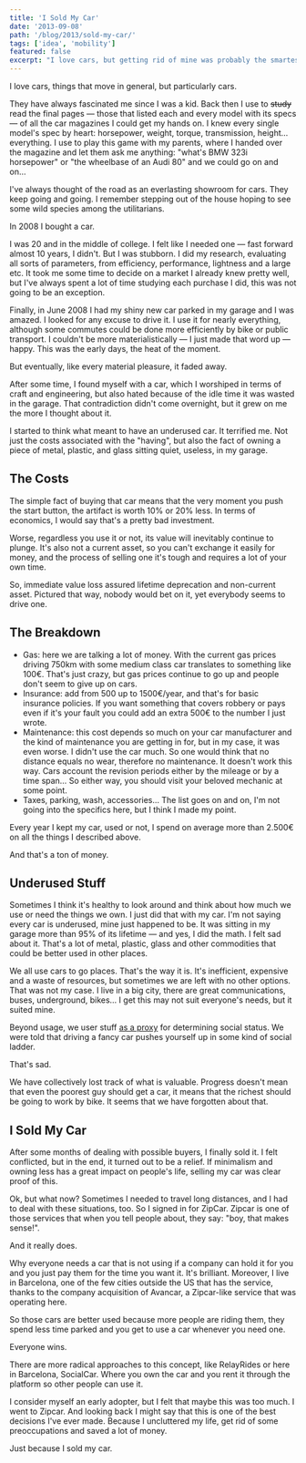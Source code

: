 ```yaml
---
title: 'I Sold My Car'
date: '2013-09-08'
path: '/blog/2013/sold-my-car/'
tags: ['idea', 'mobility']
featured: false
excerpt: "I love cars, but getting rid of mine was probably the smartest, most gratifying decision I've made during my twenties."
---
```


I love cars, things that move in general, but particularly cars.

They have always fascinated me since I was a kid. Back then I use to ~~study~~ read the final pages — those that listed each and every model with its specs — of all the car magazines I could get my hands on. I knew every single model's spec by heart: horsepower, weight, torque, transmission, height… everything. I use to play this game with my parents, where I handed over the magazine and let them ask me anything: "what's BMW 323i horsepower" or "the wheelbase of an Audi 80" and we could go on and on...

I've always thought of the road as an everlasting showroom for cars. They keep going and going. I remember stepping out of the house hoping to see some wild species among the utilitarians.

In 2008 I bought a car.

I was 20 and in the middle of college. I felt like I needed one — fast forward almost 10 years, I didn't. But I was stubborn. I did my research, evaluating all sorts of parameters, from efficiency, performance, lightness and a large etc. It took me some time to decide on a market I already knew pretty well, but I've always spent a lot of time studying each purchase I did, this was not going to be an exception.

Finally, in June 2008 I had my shiny new car parked in my garage and I was amazed. I looked for any excuse to drive it. I use it for nearly everything, although some commutes could be done more efficiently by bike or public transport. I couldn't be more materialistically — I just made that word up — happy. This was the early days, the heat of the moment.

But eventually, like every material pleasure, it faded away.

After some time, I found myself with a car, which I worshiped in terms of craft and engineering, but also hated because of the idle time it was wasted in the garage. That contradiction didn't come overnight, but it grew on me the more I thought about it.

I started to think what meant to have an underused car. It terrified me. Not just the costs associated with the "having", but also the fact of owning a piece of metal, plastic, and glass sitting quiet, useless, in my garage.

## The Costs

The simple fact of buying that car means that the very moment you push the start button, the artifact is worth 10% or 20% less. In terms of economics, I would say that's a pretty bad investment.

Worse, regardless you use it or not, its value will inevitably continue to plunge. It's also not a current asset, so you can't exchange it easily for money, and the process of selling one it's tough and requires a lot of your own time.

So, immediate value loss assured lifetime deprecation and non-current asset. Pictured that way, nobody would bet on it, yet everybody seems to drive one.

## The Breakdown

- Gas: here we are talking a lot of money. With the current gas prices driving 750km with some medium class car translates to something like 100€. That's just crazy, but gas prices continue to go up and people don't seem to give up on cars.
- Insurance: add from 500 up to 1500€/year, and that's for basic insurance policies. If you want something that covers robbery or pays even if it's your fault you could add an extra 500€ to the number I just wrote.
- Maintenance: this cost depends so much on your car manufacturer and the kind of maintenance you are getting in for, but in my case, it was even worse. I didn't use the car much. So one would think that no distance equals no wear, therefore no maintenance. It doesn't work this way. Cars account the revision periods either by the mileage or by a time span… So either way, you should visit your beloved mechanic at some point.
- Taxes, parking, wash, accessories… The list goes on and on, I'm not going into the specifics here, but I think I made my point.

Every year I kept my car, used or not, I spend on average more than 2.500€ on all the things I described above.

And that's a ton of money.

## Underused Stuff

Sometimes I think it's healthy to look around and think about how much we use or need the things we own. I just did that with my car. I'm not saying every car is underused, mine just happened to be. It was sitting in my garage more than 95% of its lifetime — and yes, I did the math. I felt sad about it. That's a lot of metal, plastic, glass and other commodities that could be better used in other places.

We all use cars to go places. That's the way it is. It's inefficient, expensive and a waste of resources, but sometimes we are left with no other options. That was not my case. I live in a big city, there are great communications, buses, underground, bikes… I get this may not suit everyone's needs, but it suited mine.

Beyond usage, we user stuff [as a proxy](https://jakeseliger.com/2013/08/13/why-would-you-want-to-own-a-car-if-you-could-avoid-it/) for determining social status. We were told that driving a fancy car pushes yourself up in some kind of social ladder.

That's sad.

We have collectively lost track of what is valuable. Progress doesn't mean that even the poorest guy should get a car, it means that the richest should be going to work by bike. It seems that we have forgotten about that.

## I Sold My Car

After some months of dealing with possible buyers, I finally sold it. I felt conflicted, but in the end, it turned out to be a relief. If minimalism and owning less has a great impact on people's life, selling my car was clear proof of this.

Ok, but what now? Sometimes I needed to travel long distances, and I had to deal with these situations, too. So I signed in for ZipCar. Zipcar is one of those services that when you tell people about, they say: "boy, that makes sense!".

And it really does.

Why everyone needs a car that is not using if a company can hold it for you and you just pay them for the time you want it. It's brilliant. Moreover, I live in Barcelona, one of the few cities outside the US that has the service, thanks to the company acquisition of Avancar, a Zipcar-like service that was operating here.

So those cars are better used because more people are riding them, they spend less time parked and you get to use a car whenever you need one.

Everyone wins.

There are more radical approaches to this concept, like RelayRides or here in Barcelona, SocialCar. Where you own the car and you rent it through the platform so other people can use it.

I consider myself an early adopter, but I felt that maybe this was too much. I went to Zipcar. And looking back I might say that this is one of the best decisions I've ever made. Because I uncluttered my life, get rid of some preoccupations and saved a lot of money.

Just because I sold my car.
